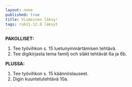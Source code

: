```yaml
---
layout: none
published: true
title: Viimeinen läksy!
tags: rub11-12.8 läksyt
---
```

**PAKOLLISET:**

1. Tee työvihkon s. 15 luetunymmärtämisen tehtävä.
2. Tee digikirjasta tema familj och släkt tehtävät 6a ja 6b.

**PLUSSA:**

1. Tee työvihkon s. 15 käännöslauseet.
2. Digin kuuntelutehtävä 10a.

